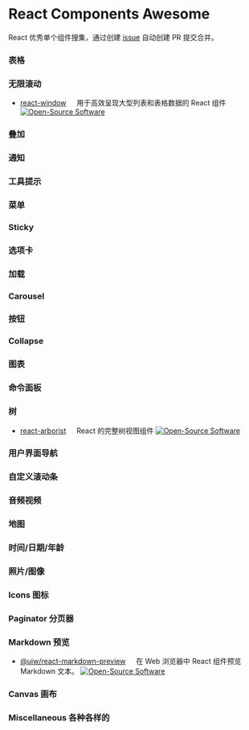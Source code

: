React Components Awesome
===

React 优秀单个组件搜集，通过创建 [issue](https://github.com/jaywcjlove/react-components-awesome/issues/new/choose) 自动创建 PR 提交合并。

### 表格

<!--表格 START-->
<!--表格 END-->

### 无限滚动

<!--无限滚动 START-->
- [react-window](https://npmjs.com/package/react-window) <img align="bottom" height="13" src="https://img.shields.io/github/stars/bvaughn/react-window.svg?label=" /> 用于高效呈现大型列表和表格数据的 React 组件 [![Open-Source Software][OSS Icon]](https://github.com/bvaughn/react-window)
<!--无限滚动 END-->

### 叠加

<!--叠加 START-->
<!--叠加 END-->

### 通知

<!--通知 START-->
<!--通知 END-->

### 工具提示

<!--工具提示 START-->
<!--工具提示 END-->

### 菜单

<!--菜单 START-->
<!--菜单 END-->

### Sticky

<!--Sticky START-->
<!--Sticky END-->

### 选项卡

<!--选项卡 START-->
<!--选项卡 END-->

### 加载

<!--加载 START-->
<!--加载 END-->

### Carousel

<!--Carousel START-->
<!--Carousel END-->

### 按钮

<!--按钮 START-->
<!--按钮 END-->

### Collapse

<!--Collapse START-->
<!--Collapse END-->

### 图表

<!--图表 START-->
<!--图表 END-->

### 命令面板

<!--命令面板 START-->
<!--命令面板 END-->

### 树

<!--树 START-->
- [react-arborist](https://npmjs.com/package/react-arborist) <img align="bottom" height="13" src="https://img.shields.io/github/stars/brimdata/react-arborist.svg?label=" /> React 的完整树视图组件 [![Open-Source Software][OSS Icon]](https://github.com/brimdata/react-arborist)
<!--树 END-->

### 用户界面导航

<!--用户界面导航 START-->
<!--用户界面导航 END-->

### 自定义滚动条

<!--自定义滚动条 START-->
<!--自定义滚动条 END-->

### 音频视频

<!--音频视频 START-->
<!--音频视频 END-->

### 地图

<!--地图 START-->
<!--地图 END-->

### 时间/日期/年龄

<!--时间/日期/年龄 START-->
<!--时间/日期/年龄 END-->

### 照片/图像

<!--照片/图像 START-->
<!--照片/图像 END-->

### Icons 图标

<!--图标 START-->
<!--图标 END-->

### Paginator 分页器

<!--分页器 START-->
<!--分页器 END-->

### Markdown 预览

<!--Markdown 预览 START-->
- [@uiw/react-markdown-preview](https://npmjs.com/package/@uiw/react-markdown-preview) <img align="bottom" height="13" src="https://img.shields.io/github/stars/uiwjs/react-markdown-preview.svg?label=" /> 在 Web 浏览器中 React 组件预览 Markdown 文本。 [![Open-Source Software][OSS Icon]](https://github.com/uiwjs/react-markdown-preview)
<!--Markdown 预览 END-->

### Canvas 画布

<!--画布 START-->
<!--画布 END-->

### Miscellaneous 各种各样的

<!--各种各样的 START-->
<!--各种各样的 END-->


[OSS Icon]: https://jaywcjlove.github.io/sb/ico/min-oss.svg "Open source ui componet on Github"